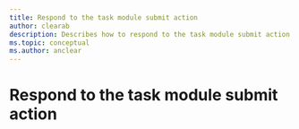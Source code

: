 ```yaml
---
title: Respond to the task module submit action
author: clearab
description: Describes how to respond to the task module submit action from an action-based messaging extension command
ms.topic: conceptual
ms.author: anclear
---
```

# Respond to the task module submit action